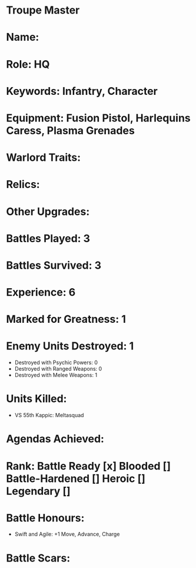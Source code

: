 # Troupe Master

# Name: 
# Role: HQ
# Keywords: Infantry, Character
# Equipment: Fusion Pistol, Harlequins Caress, Plasma Grenades
# Warlord Traits:
# Relics:
# Other Upgrades:

# Battles Played: 3
# Battles Survived: 3
# Experience: 6
# Marked for Greatness: 1
# Enemy Units Destroyed: 1
  * Destroyed with Psychic Powers: 0 
  * Destroyed with Ranged Weapons: 0 
  * Destroyed with Melee Weapons: 1
# Units Killed: 
  * VS 55th Kappic: Meltasquad
# Agendas Achieved:

# Rank: Battle Ready [x] Blooded [] Battle-Hardened [] Heroic [] Legendary []

# Battle Honours: 
  * Swift and Agile: +1 Move, Advance, Charge
# Battle Scars: